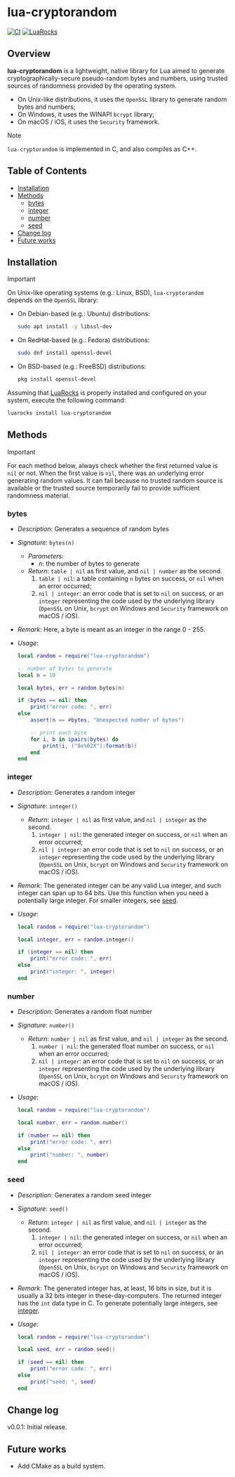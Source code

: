 # lua-cryptorandom

[![CI](https://github.com/luau-project/lua-cryptorandom/actions/workflows/ci.yml/badge.svg)](./.github/workflows/ci.yml) [![LuaRocks](https://img.shields.io/luarocks/v/luau-project/lua-cryptorandom?label=LuaRocks&color=2c3e67)](https://luarocks.org/modules/luau-project/lua-cryptorandom)

## Overview

**lua-cryptorandom** is a lightweight, native library for Lua aimed to generate cryptographically-secure pseudo-random bytes and numbers, using trusted sources of randomness provided by the operating system.

* On Unix-like distributions, it uses the ```OpenSSL``` library to generate random bytes and numbers;
* On Windows, it uses the WINAPI ```bcrypt``` library;
* On macOS / iOS, it uses the ```Security``` framework.

> [!NOTE]
> 
> ```lua-cryptorandom``` is implemented in C, and also compiles as C++.

## Table of Contents

* [Installation](#installation)
* [Methods](#methods)
    * [bytes](#bytes)
    * [integer](#integer)
    * [number](#number)
    * [seed](#seed)
* [Change log](#change-log)
* [Future works](#future-works)

## Installation

> [!IMPORTANT]
> 
> On Unix-like operating systems (e.g.: Linux, BSD),  ```lua-cryptorandom``` depends on the ```OpenSSL``` library:
>  * On Debian-based (e.g.: Ubuntu) distributions:
> 
>      ```bash
>      sudo apt install -y libssl-dev
>      ```
> 
>  * On RedHat-based (e.g.: Fedora) distributions:
> 
>      ```bash
>      sudo dnf install openssl-devel
>      ```
> 
>  * On BSD-based (e.g.: FreeBSD) distributions:
> 
>      ```bash
>      pkg install openssl-devel
>      ```

Assuming that [LuaRocks](https://luarocks.org) is properly installed and configured on your system, execute the following command:

```bash
luarocks install lua-cryptorandom
```

## Methods

> [!IMPORTANT]
> 
> For each method below, always check whether the first returned value is ```nil``` or not. When the first value is ```nil```, there was an underlying error generating random values. It can fail because no trusted random source is available or the trusted source temporarily fail to provide sufficient randomness material.

### bytes

* *Description*: Generates a sequence of random bytes
* *Signature*: ```bytes(n)```
    * *Parameters*:
        * *n*: the number of bytes to generate
    * *Return*: ```table | nil``` as first value, and ```nil | number``` as the second.
        1. ```table | nil```: a table containing ```n``` bytes on success, or ```nil``` when an error occurred;
        2. ```nil | integer```: an error code that is set to ```nil``` on success, or an ```integer``` representing the code used by the underlying library (```OpenSSL``` on Unix, ```bcrypt``` on Windows and ```Security``` framework on macOS / iOS).
* *Remark*: Here, a byte is meant as an integer in the range 0 - 255.
* *Usage*:

    ```lua
    local random = require("lua-cryptorandom")

    -- number of bytes to generate
    local n = 10

    local bytes, err = random.bytes(n)

    if (bytes == nil) then
        print("error code: ", err)
    else
        assert(n == #bytes, "Unexpected number of bytes")

        -- print each byte
        for i, b in ipairs(bytes) do
            print(i, ("0x%02X"):format(b))
        end
    end
    ```

### integer

* *Description*: Generates a random integer
* *Signature*: ```integer()```
    * *Return*: ```integer | nil``` as first value, and ```nil | integer``` as the second.
        1. ```integer | nil```: the generated integer on success, or ```nil``` when an error occurred;
        2. ```nil | integer```: an error code that is set to ```nil``` on success, or an ```integer``` representing the code used by the underlying library (```OpenSSL``` on Unix, ```bcrypt``` on Windows and ```Security``` framework on macOS / iOS).
* *Remark*: The generated integer can be any valid Lua integer, and such integer can span up to 64 bits. Use this function when you need a potentially large integer. For smaller integers, see [seed](#seed).
* *Usage*:

    ```lua
    local random = require("lua-cryptorandom")

    local integer, err = random.integer()

    if (integer == nil) then
        print("error code: ", err)
    else
        print("integer: ", integer)
    end
    ```

### number

* *Description*: Generates a random float number
* *Signature*: ```number()```
    * *Return*: ```number | nil``` as first value, and ```nil | integer``` as the second.
        1. ```number | nil```: the generated float number on success, or ```nil``` when an error occurred;
        2. ```nil | integer```: an error code that is set to ```nil``` on success, or an ```integer``` representing the code used by the underlying library (```OpenSSL``` on Unix, ```bcrypt``` on Windows and ```Security``` framework on macOS / iOS).
* *Usage*:

    ```lua
    local random = require("lua-cryptorandom")

    local number, err = random.number()

    if (number == nil) then
        print("error code: ", err)
    else
        print("number: ", number)
    end
    ```

### seed

* *Description*: Generates a random seed integer
* *Signature*: ```seed()```
    * *Return*: ```integer | nil``` as first value, and ```nil | integer``` as the second.
        1. ```integer | nil```: the generated integer on success, or ```nil``` when an error occurred;
        2. ```nil | integer```: an error code that is set to ```nil``` on success, or an ```integer``` representing the code used by the underlying library (```OpenSSL``` on Unix, ```bcrypt``` on Windows and ```Security``` framework on macOS / iOS).
* *Remark*: The generated integer has, at least, 16 bits in size, but it is usually a 32 bits integer in these-day-computers. The returned integer has the ```int``` data type in C. To generate potentially large integers, see [integer](#integer).
* *Usage*:

    ```lua
    local random = require("lua-cryptorandom")

    local seed, err = random.seed()

    if (seed == nil) then
        print("error code: ", err)
    else
        print("seed: ", seed)
    end
    ```

## Change log

v0.0.1: Initial release.

## Future works

* Add CMake as a build system.